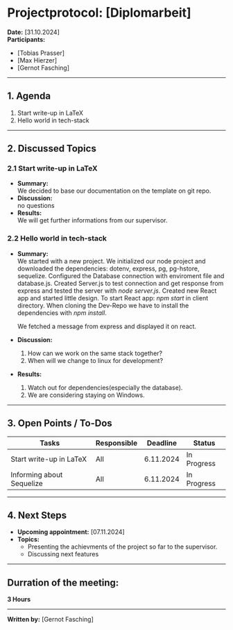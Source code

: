 # Projectprotocol: **[Diplomarbeit]**

**Date:** [31.10.2024]  
**Participants:**  
- [Tobias Prasser]  
- [Max Hierzer]  
- [Gernot Fasching]  

---

## 1. Agenda
1. Start write-up in LaTeX
2. Hello world in tech-stack

---

## 2. Discussed Topics
### 2.1 Start write-up in LaTeX
- **Summary:**  
  We decided to base our documentation on the template on git repo.
- **Discussion:**  
  no questions
- **Results:**  
  We will get further informations from our supervisor.

### 2.2 Hello world in tech-stack
- **Summary:**  
  We started with a new project. We initialized our node project and downloaded the dependencies: dotenv, express, pg, pg-hstore, sequelize.
  Configured the Database connection with enviroment file and database.js. 
  Created Server.js to test connection and get response from express and tested the server with *node server.js*.
  Created new React app and started little design.
  To start React app: *npm start* in client directory.
  When cloning the Dev-Repo we have to install the dependencies with *npm install*.

  We fetched a message from express and displayed it on react. 
- **Discussion:**  
  1. How can we work on the same stack together?
  2. When will we change to linux for development?
  
- **Results:**  
  1. Watch out for dependencies(especially the database).
  2. We are considering staying on Windows.


---

## 3. Open Points / To-Dos
| Tasks                        | Responsible    | Deadline       | Status       |
|------------------------------|----------------|----------------|--------------|
| Start write-up in LaTeX      | All            | 6.11.2024      | In Progress  |
| Informing about Sequelize    | All            | 6.11.2024      | In Progress  |



---

## 4. Next Steps
- **Upcoming appointment:** [07.11.2024]  
- **Topics:**  
  - Presenting the achievments of the project so far to the supervisor.
  - Discussing next features

---

## Durration of the meeting:
 **3 Hours**

---

**Written by:** [Gernot Fasching]

